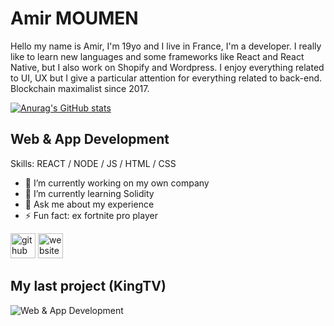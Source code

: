# Amir MOUMEN


Hello my name is Amir, I'm 19yo and I live in France, I'm a developer. I really like to learn new languages and some frameworks like React and React Native, but I also work on Shopify and Wordpress. I enjoy everything related to UI, UX but I give a particular attention for everything related to back-end.
Blockchain maximalist since 2017.


[![Anurag's GitHub stats](https://github-readme-stats.vercel.app/api?username=Zayox)](https://github.com/anuraghazra/github-readme-stats)


## Web & App Development


Skills: REACT / NODE / JS / HTML / CSS

- 🔭 I’m currently working on my own company 
- 🌱 I’m currently learning Solidity 
- 💬 Ask me about my experience 
- ⚡ Fun fact: ex fortnite pro player 


[<img src='https://cdn.jsdelivr.net/npm/simple-icons@3.0.1/icons/github.svg' alt='github' height='40'>](https://github.com/zayox)  [<img src='https://cdn.jsdelivr.net/npm/simple-icons@3.0.1/icons/icloud.svg' alt='website' height='40'>](zayox.github.io)  


## My last project (KingTV)

![Web & App Development](https://www.linkpicture.com/q/Amir-banner_1.jpg)










